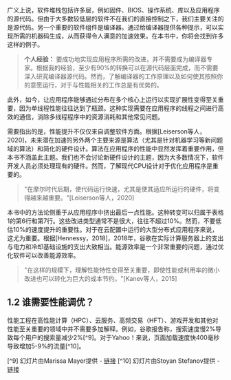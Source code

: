 广义上说，软件堆栈包括许多层，例如固件、BIOS、操作系统、库以及应用程序的源代码。但由于大多数较低层的软件不在我们的直接控制之下，我们主要关注的是源代码。另一个重要的软件组件是编译器。通过给编译器提供各种提示，可以实现所需的机器码生成，从而获得令人满意的加速效果。在本书中，你将会找到许多这样的例子。

> **个人经验：** 要成功地实现应用程序所需的改进，并不需要成为编译器专家。根据我的经验，至少有90%的转换可以在源代码层面完成，而不需要深入研究编译器源代码。然而，了解编译器的工作原理以及如何使其按照你的意愿运行，对于与性能相关的工作总是有优势的。

此外，如今，让应用程序能够通过分布在多个核心上运行以实现扩展性变得至关重要，因为单线程性能往往达到了瓶颈。这种实现需要在应用程序的线程之间进行高效的通信，消除多线程程序中的资源消耗和其他常见问题。

需要指出的是，性能提升不仅仅来自调整软件方面。根据[Leiserson等人，2020]，未来潜在加速的另外两个主要来源是算法（尤其是针对机器学习等新问题域的算法）和简化的硬件设计。算法在应用程序的性能中显然发挥着重要作用，但本书不涵盖此主题。我们也不会讨论新硬件设计的主题，因为大多数情况下，软件开发人员必须处理现有的硬件。然而，了解现代CPU设计对于优化应用程序是重要的。

> "在摩尔时代后期，使代码运行快速，尤其是使其适应所运行的硬件，将变得越来越重要。"[Leiserson等人，2020]

本书中的方法论侧重于从应用程序中挤出最后一点性能。这种转变可以归属于表格1的第6行和第7行。这些改进类型通常不是很大，往往不超过10%。然而，不要低估10%的速度提升的重要性。对于在云配置中运行的大型分布式应用程序来说，这尤为重要。根据[Hennessy，2018]，2018年，谷歌在实际计算服务器上的支出与电力和冷却基础设施的支出大致相当。能源效率是一个非常重要的问题，通过优化软件可以改善能源效率。

> "在这样的规模下，理解性能特性变得至关重要，即使性能或利用率的微小改进也可以转化为巨大的成本节约。"[Kanev等人，2015]

## 1.2 谁需要性能调优？

性能工程在高性能计算（HPC）、云服务、高频交易（HFT）、游戏开发和其他对性能至关重要的领域中并不需要多加解释。例如，谷歌报告称，搜索速度慢2%导致每个用户的搜索量减少2%[^9]。对于Yahoo！来说，页面加载速度快400毫秒导致增加5-9%的流量[^10]。

[^9] 幻灯片由Marissa Mayer提供 - [链接](https://assets.en.oreilly.com/1/event/29/Keynote%20Presentation%202.pdf)
[^10] 幻灯片由Stoyan Stefanov提供 - [链接](https://www.slideshare.net/stoyan/dont-make-me-wait-or-buildinghighperformance-web-applications)
